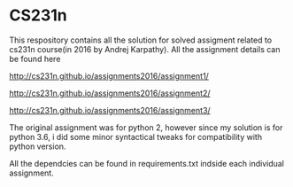 # CS231n

This respository contains all the solution for solved assigment related to cs231n course(in 2016 by Andrej Karpathy).
All the assignment details can be found here

http://cs231n.github.io/assignments2016/assignment1/

http://cs231n.github.io/assignments2016/assignment2/

http://cs231n.github.io/assignments2016/assignment3/

The original assignment was for python 2, however since my solution is for python 3.6, 
i did some minor syntactical tweaks for compatibility with python version.

All the dependcies can be found in requirements.txt indside each individual assignment.
